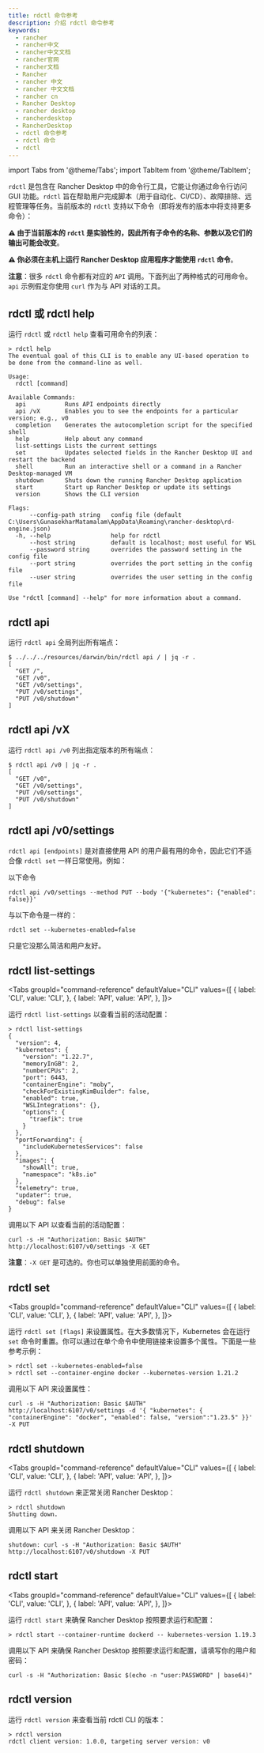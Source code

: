 ```yaml
---
title: rdctl 命令参考
description: 介绍 rdctl 命令参考
keywords:
  - rancher
  - rancher中文
  - rancher中文文档
  - rancher官网
  - rancher文档
  - Rancher
  - rancher 中文
  - rancher 中文文档
  - rancher cn
  - Rancher Desktop
  - rancher desktop
  - rancherdesktop
  - RancherDesktop
  - rdctl 命令参考
  - rdctl 命令
  - rdctl
---
```


import Tabs from '@theme/Tabs';
import TabItem from '@theme/TabItem';

`rdctl` 是包含在 Rancher Desktop 中的命令行工具，它能让你通过命令行访问 GUI 功能。`rdctl` 旨在帮助用户完成脚本（用于自动化、CI/CD）、故障排除、远程管理等任务。当前版本的 `rdctl` 支持以下命令（即将发布的版本中将支持更多命令）：

**:warning: 由于当前版本的 `rdctl` 是实验性的，因此所有子命令的名称、参数以及它们的输出可能会改变**。

**:warning: 你必须在主机上运行 Rancher Desktop 应用程序才能使用 `rdctl` 命令**。

**注意**：很多 `rdctl` 命令都有对应的 `API` 调用。下面列出了两种格式的可用命令。`api` 示例假定你使用 `curl` 作为与 API 对话的工具。

## rdctl 或 rdctl help

运行 `rdctl` 或 `rdctl help` 查看可用命令的列表：

```
> rdctl help
The eventual goal of this CLI is to enable any UI-based operation to be done from the command-line as well.

Usage:
  rdctl [command]

Available Commands:
  api           Runs API endpoints directly
  api /vX       Enables you to see the endpoints for a particular version; e.g., v0
  completion    Generates the autocompletion script for the specified shell
  help          Help about any command
  list-settings Lists the current settings
  set           Updates selected fields in the Rancher Desktop UI and restart the backend
  shell         Run an interactive shell or a command in a Rancher Desktop-managed VM
  shutdown      Shuts down the running Rancher Desktop application
  start         Start up Rancher Desktop or update its settings
  version       Shows the CLI version

Flags:
      --config-path string   config file (default C:\Users\GunasekharMatamalam\AppData\Roaming\rancher-desktop\rd-engine.json)
  -h, --help                 help for rdctl
      --host string          default is localhost; most useful for WSL
      --password string      overrides the password setting in the config file
      --port string          overrides the port setting in the config file
      --user string          overrides the user setting in the config file

Use "rdctl [command] --help" for more information about a command.
```

## rdctl api

运行 `rdctl api` 全局列出所有端点：

```
$ ../../../resources/darwin/bin/rdctl api / | jq -r .
[
  "GET /",
  "GET /v0",
  "GET /v0/settings",
  "PUT /v0/settings",
  "PUT /v0/shutdown"
]
```
## rdctl api /vX

运行 `rdctl api /v0` 列出指定版本的所有端点：

```
$ rdctl api /v0 | jq -r .
[
  "GET /v0",
  "GET /v0/settings",
  "PUT /v0/settings",
  "PUT /v0/shutdown"
]
```
## rdctl api /v0/settings

`rdctl api [endpoints]` 是对直接使用 API 的用户最有用的命令，因此它们不适合像 `rdctl set` 一样日常使用。例如：

以下命令

```
rdctl api /v0/settings --method PUT --body '{"kubernetes": {"enabled": false}}'
```

与以下命令是一样的：
```
rdctl set --kubernetes-enabled=false
```

只是它没那么简洁和用户友好。
## rdctl list-settings

<Tabs
groupId="command-reference"
defaultValue="CLI"
values={[
{ label: 'CLI', value: 'CLI', },
{ label: 'API', value: 'API', },
]}>
<TabItem value="CLI" default>

运行 `rdctl list-settings` 以查看当前的活动配置：

```
> rdctl list-settings
{
  "version": 4,
  "kubernetes": {
    "version": "1.22.7",
    "memoryInGB": 2,
    "numberCPUs": 2,
    "port": 6443,
    "containerEngine": "moby",
    "checkForExistingKimBuilder": false,
    "enabled": true,
    "WSLIntegrations": {},
    "options": {
      "traefik": true
    }
  },
  "portForwarding": {
    "includeKubernetesServices": false
  },
  "images": {
    "showAll": true,
    "namespace": "k8s.io"
  },
  "telemetry": true,
  "updater": true,
  "debug": false
}
```
</TabItem>
  <TabItem value="API" default>

调用以下 API 以查看当前的活动配置：

```
curl -s -H "Authorization: Basic $AUTH" http://localhost:6107/v0/settings -X GET
```

**注意**：`-X GET` 是可选的。你也可以单独使用前面的命令。

</TabItem>
</Tabs>

## rdctl set

<Tabs
groupId="command-reference"
defaultValue="CLI"
values={[
{ label: 'CLI', value: 'CLI', },
{ label: 'API', value: 'API', },
]}>
<TabItem value="CLI" default>

运行 `rdctl set [flags]` 来设置属性。在大多数情况下，Kubernetes 会在运行 `set` 命令时重置。你可以通过在单个命令中使用链接来设置多个属性。下面是一些参考示例：

```
> rdctl set --kubernetes-enabled=false
> rdctl set --container-engine docker --kubernetes-version 1.21.2
```
</TabItem>
  <TabItem value="API" default>

调用以下 API 来设置属性：

```
curl -s -H "Authorization: Basic $AUTH" http://localhost:6107/v0/settings -d '{ "kubernetes": { "containerEngine": "docker", "enabled": false, "version":"1.23.5" }}' -X PUT
```
</TabItem>
</Tabs>

## rdctl shutdown

<Tabs
groupId="command-reference"
defaultValue="CLI"
values={[
{ label: 'CLI', value: 'CLI', },
{ label: 'API', value: 'API', },
]}>
<TabItem value="CLI" default>

运行 `rdctl shutdown` 来正常关闭 Rancher Desktop：

```
> rdctl shutdown
Shutting down.
```

</TabItem>
  <TabItem value="API" default>


调用以下 API 来关闭 Rancher Desktop：

```
shutdown: curl -s -H "Authorization: Basic $AUTH" http://localhost:6107/v0/shutdown -X PUT
```
</TabItem>
</Tabs>

## rdctl start

<Tabs
groupId="command-reference"
defaultValue="CLI"
values={[
{ label: 'CLI', value: 'CLI', },
{ label: 'API', value: 'API', },
]}>
<TabItem value="CLI" default>

运行 `rdctl start` 来确保 Rancher Desktop 按照要求运行和配置：

```
> rdctl start --container-runtime dockerd -- kubernetes-version 1.19.3
```

</TabItem>
  <TabItem value="API" default>


调用以下 API 来确保 Rancher Desktop 按照要求运行和配置，请填写你的用户和密码：

```
curl -s -H "Authorization: Basic $(echo -n "user:PASSWORD" | base64)"
```
</TabItem>
</Tabs>

## rdctl version

运行 `rdctl version` 来查看当前 rdctl CLI 的版本：

```
> rdctl version
rdctl client version: 1.0.0, targeting server version: v0
```
